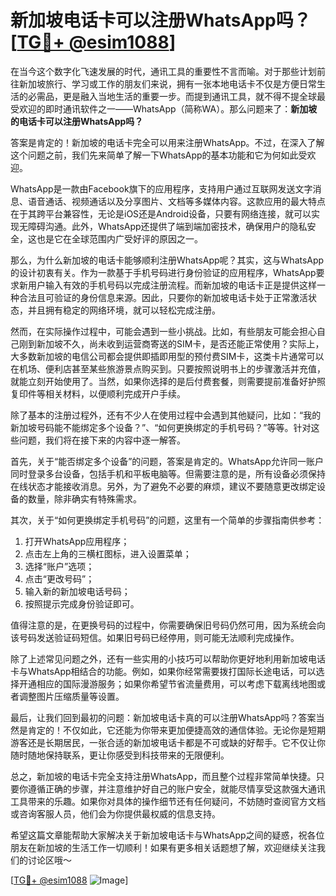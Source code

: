 # 新加坡电话卡可以注册WhatsApp吗？[[TG💪+ @esim1088](https://t.me/s/esim1088)]

在当今这个数字化飞速发展的时代，通讯工具的重要性不言而喻。对于那些计划前往新加坡旅行、学习或工作的朋友们来说，拥有一张本地电话卡不仅是方便日常生活的必需品，更是融入当地生活的重要一步。而提到通讯工具，就不得不提全球最受欢迎的即时通讯软件之一——WhatsApp（简称WA）。那么问题来了：**新加坡的电话卡可以注册WhatsApp吗？**

答案是肯定的！新加坡的电话卡完全可以用来注册WhatsApp。不过，在深入了解这个问题之前，我们先来简单了解一下WhatsApp的基本功能和它为何如此受欢迎。

WhatsApp是一款由Facebook旗下的应用程序，支持用户通过互联网发送文字消息、语音通话、视频通话以及分享图片、文档等多媒体内容。这款应用的最大特点在于其跨平台兼容性，无论是iOS还是Android设备，只要有网络连接，就可以实现无障碍沟通。此外，WhatsApp还提供了端到端加密技术，确保用户的隐私安全，这也是它在全球范围内广受好评的原因之一。

那么，为什么新加坡的电话卡能够顺利注册WhatsApp呢？其实，这与WhatsApp的设计初衷有关。作为一款基于手机号码进行身份验证的应用程序，WhatsApp要求新用户输入有效的手机号码以完成注册流程。而新加坡的电话卡正是提供这样一种合法且可验证的身份信息来源。因此，只要你的新加坡电话卡处于正常激活状态，并且拥有稳定的网络环境，就可以轻松完成注册。

然而，在实际操作过程中，可能会遇到一些小挑战。比如，有些朋友可能会担心自己刚到新加坡不久，尚未收到运营商寄送的SIM卡，是否还能正常使用？实际上，大多数新加坡的电信公司都会提供即插即用型的预付费SIM卡，这类卡片通常可以在机场、便利店甚至某些旅游景点购买到。只要按照说明书上的步骤激活并充值，就能立刻开始使用了。当然，如果你选择的是后付费套餐，则需要提前准备好护照复印件等相关材料，以便顺利完成开户手续。

除了基本的注册过程外，还有不少人在使用过程中会遇到其他疑问，比如：“我的新加坡号码能不能绑定多个设备？”、“如何更换绑定的手机号码？”等等。针对这些问题，我们将在接下来的内容中逐一解答。

首先，关于“能否绑定多个设备”的问题，答案是肯定的。WhatsApp允许同一账户同时登录多台设备，包括手机和平板电脑等。但需要注意的是，所有设备必须保持在线状态才能接收消息。另外，为了避免不必要的麻烦，建议不要随意更改绑定设备的数量，除非确实有特殊需求。

其次，关于“如何更换绑定手机号码”的问题，这里有一个简单的步骤指南供参考：
1. 打开WhatsApp应用程序；
2. 点击左上角的三横杠图标，进入设置菜单；
3. 选择“账户”选项；
4. 点击“更改号码”；
5. 输入新的新加坡电话号码；
6. 按照提示完成身份验证即可。

值得注意的是，在更换号码的过程中，你需要确保旧号码仍然可用，因为系统会向该号码发送验证码短信。如果旧号码已经停用，则可能无法顺利完成操作。

除了上述常见问题之外，还有一些实用的小技巧可以帮助你更好地利用新加坡电话卡与WhatsApp相结合的功能。例如，如果你经常需要拨打国际长途电话，可以选择开通相应的国际漫游服务；如果你希望节省流量费用，可以考虑下载离线地图或者调整图片压缩质量等设置。

最后，让我们回到最初的问题：新加坡电话卡真的可以注册WhatsApp吗？答案当然是肯定的！不仅如此，它还能为你带来更加便捷高效的通信体验。无论你是短期游客还是长期居民，一张合适的新加坡电话卡都是不可或缺的好帮手。它不仅让你随时随地保持联系，更让你感受到科技带来的无限便利。

总之，新加坡的电话卡完全支持注册WhatsApp，而且整个过程非常简单快捷。只要你遵循正确的步骤，并注意维护好自己的账户安全，就能尽情享受这款强大通讯工具带来的乐趣。如果你对具体的操作细节还有任何疑问，不妨随时查阅官方文档或咨询客服人员，他们会为你提供最权威的信息支持。

希望这篇文章能帮助大家解决关于新加坡电话卡与WhatsApp之间的疑惑，祝各位朋友在新加坡的生活工作一切顺利！如果有更多相关话题想了解，欢迎继续关注我们的讨论区哦～

[[TG💪+ @esim1088](https://t.me/s/esim1088) ![Image](https://i.postimg.cc/4NQfJmqS/Snipaste-2025-05-13-00-14-12.png)]